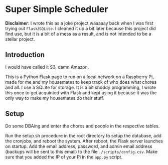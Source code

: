 # Super Simple Scheduler

**Disclaimer**: I wrote this as a joke project waaaaay back when I was first trying out `Flask`/`SQLite`.
I cleaned it up a bit later because this project did find use, but it is a bit of a mess as a result, and is not intended to be a stellar project.

## Introduction

I would have called it S3, damn Amazon.

This is a Python Flask page to run on a local network on a Raspberry Pi, made for me and my housemates to keep track of who does what chores and all.
I use a SQLite for storage.
It is a bit shoddy programming, I wrote this once to get acquinted with Flask and kept using it because it was the only way to make my housemates do their stuff.

## Setup

Do some DBAing and enter the chores and people in the respective tables.

Run the setup.sh procedure in the root directory to setup the database, add the cronjobs, and reboot the system.
After reboot, the Flask server launches on startup.
Add the email address, password, and admin email address (backups will be sent to this email) to the file `./scripts/config.csv`.
Make sure that you added the IP of your Pi in the `app.py` script.
